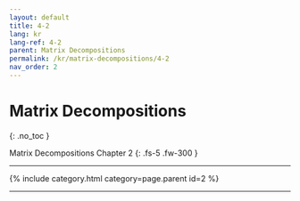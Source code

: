 ```yaml
---
layout: default
title: 4-2
lang: kr
lang-ref: 4-2
parent: Matrix Decompositions
permalink: /kr/matrix-decompositions/4-2
nav_order: 2
---
```


# Matrix Decompositions
{: .no_toc }


Matrix Decompositions Chapter 2
{: .fs-5 .fw-300 }

---

{% include category.html category=page.parent id=2 %}

---

